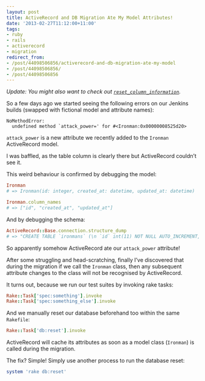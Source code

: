 ```yaml
---
layout: post
title: ActiveRecord and DB Migration Ate My Model Attributes!
date: '2013-02-27T11:12:00+11:00'
tags:
- ruby
- rails
- activerecord
- migration
redirect_from:
- /post/44098506856/activerecord-and-db-migration-ate-my-model
- /post/44098506856/
- /post/44098506856
---
```

*Update: You might also want to check out [`reset_column_information`](/blog/2010-05-25-rails-tip-model-attributes-not-updating/).*

So a few days ago we started seeing the following errors on our Jenkins builds (swapped with fictional model and attribute names):

```
NoMethodError:
  undefined method `attack_power=' for #<Ironman:0x00000008525d20>
```

`attack_power` is a new attribute we recently added to the `Ironman` ActiveRecord model.

I was baffled, as the table column is clearly there but ActiveRecord couldn’t see it.


This weird behaviour is confirmed by debugging the model:

```ruby
Ironman
# => Ironman(id: integer, created_at: datetime, updated_at: datetime)

Ironman.column_names
# => ["id", "created_at", "updated_at"]
```

And by debugging the schema:

```ruby
ActiveRecord::Base.connection.structure_dump
# => "CREATE TABLE `ironmans` (\n `id` int(11) NOT NULL AUTO_INCREMENT,\n `created_at` datetime NOT NULL,\n `updated_at` datetime NOT NULL,\n `attack_power` int(11) NOT NULL,\n PRIMARY KEY (`id`)\n) ENGINE=InnoDB DEFAULT CHARSET=utf8 COLLATE=utf8_unicode_ci;\n\n"
```

So apparently somehow ActiveRecord ate our `attack_power` attribute!

After some struggling and head-scratching, finally I’ve discovered that during the migration if we call the `Ironman` class, then any subsequent attribute changes to the class will not be recognised by ActiveRecord.

It turns out, because we run our test suites by invoking rake tasks:

```ruby
Rake::Task['spec:something'].invoke
Rake::Task['spec:something_else'].invoke
```

And we manually reset our database beforehand too within the same `Rakefile`:

```ruby
Rake::Task['db:reset'].invoke
```

ActiveRecord will cache its attributes as soon as a model class (`Ironman`) is called during the migration.

The fix? Simple! Simply use another process to run the database reset:

```ruby
system 'rake db:reset'
```

